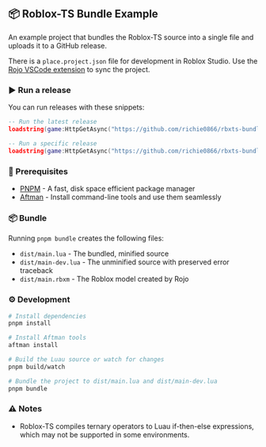 ## 📦 Roblox-TS Bundle Example

An example project that bundles the Roblox-TS source into a single file and uploads it to a GitHub release.

There is a `place.project.json` file for development in Roblox Studio. Use the [Rojo VSCode extension](https://marketplace.visualstudio.com/items?itemName=evaera.vscode-rojo) to sync the project.

### ▶️ Run a release

You can run releases with these snippets:

```lua
-- Run the latest release
loadstring(game:HttpGetAsync("https://github.com/richie0866/rbxts-bundle-example/releases/latest/download/main.lua"))()
```

```lua
-- Run a specific release
loadstring(game:HttpGetAsync("https://github.com/richie0866/rbxts-bundle-example/releases/download/1.1.1/main.lua"))()
```

### 📌 Prerequisites

-   [PNPM](https://pnpm.io/) - A fast, disk space efficient package manager
-   [Aftman](https://github.com/LPGhatguy/aftman) - Install command-line tools and use them seamlessly

### 📦 Bundle

Running `pnpm bundle` creates the following files:

-   `dist/main.lua` - The bundled, minified source
-   `dist/main-dev.lua` - The unminified source with preserved error traceback
-   `dist/main.rbxm` - The Roblox model created by Rojo

### ⚙️ Development

```bash
# Install dependencies
pnpm install

# Install Aftman tools
aftman install

# Build the Luau source or watch for changes
pnpm build/watch

# Bundle the project to dist/main.lua and dist/main-dev.lua
pnpm bundle
```

### ⚠️ Notes

-   Roblox-TS compiles ternary operators to Luau if-then-else expressions, which may not be supported in some environments.
